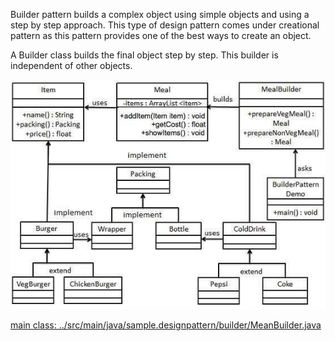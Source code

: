

Builder pattern builds a complex object using simple objects and using a step by step approach. This type of design pattern comes under creational pattern as this pattern provides one of the best ways to create an object.

A Builder class builds the final object step by step. This builder is independent of other objects.

![builder pattern diagram](./images/builder_pattern_uml_diagram.jpg)

[main class: ../src/main/java/sample.designpattern/builder/MeanBuilder.java](../src/main/java/sample/designpattern/builder/MealBuilder.java)